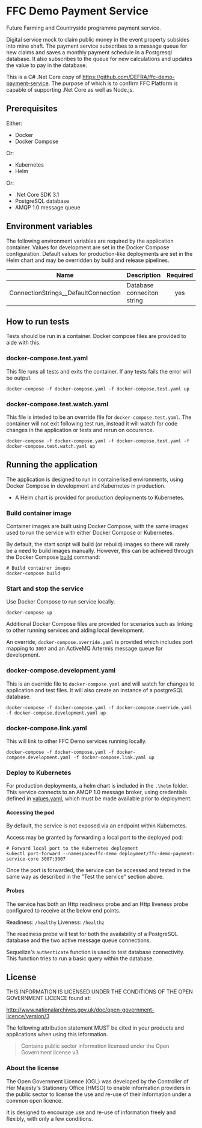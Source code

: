 # FFC Demo Payment Service
Future Farming and Countryside programme payment service.

Digital service mock to claim public money in the event property subsides into mine shaft.  The payment service subscribes to a message queue for new claims and saves a monthly payment schedule in a Postgresql database.  It also subscribes to the queue for new calculations and updates the value to pay in the database.

This is a C# .Net Core copy of https://github.com/DEFRA/ffc-demo-payment-service.  The purpose of which is to confirm FFC Platform is capable of supporting .Net Core as well as Node.js.

## Prerequisites

Either:
- Docker
- Docker Compose

Or:
- Kubernetes
- Helm

Or:
- .Net Core SDK 3.1
- PostgreSQL database
- AMQP 1.0 message queue

## Environment variables

The following environment variables are required by the application container. Values for development are set in the Docker Compose configuration. Default values for production-like deployments are set in the Helm chart and may be overridden by build and release pipelines.

| Name                                | Description                  | Required | Default     | Valid                       | Notes |
|-------------------------------------|------------------------------|:--------:|-------------|-----------------------------|-------|
| ConnectionStrings__DefaultConnection| Database conneciton string   | yes      |             |                             |       |

## How to run tests
Tests should be run in a container.  Docker compose files are provided to aide with this.

### docker-compose.test.yaml
This file runs all tests and exits the container.  If any tests fails the error will be output.

`docker-compose -f docker-compose.yaml -f docker-compose.test.yaml up`

### docker-compose.test.watch.yaml
This file is inteded to be an override file for `docker-compose.test.yaml`.  The container will not exit following test run, instead it will watch for code changes in the application or tests and rerun on occurence.  

`docker-compose -f docker-compose.yaml -f docker-compose.test.yaml -f docker-compose.test.watch.yaml up`

## Running the application
The application is designed to run in containerised environments, using Docker Compose in development and Kubernetes in production.
- A Helm chart is provided for production deployments to Kubernetes.

### Build container image
Container images are built using Docker Compose, with the same images used to run the service with either Docker Compose or Kubernetes.

By default, the start script will build (or rebuild) images so there will rarely be a need to build images manually. However, this can be achieved through the Docker Compose [build](https://docs.docker.com/compose/reference/build/) command:

```
# Build container images
docker-compose build
```

### Start and stop the service
Use Docker Compose to run service locally. 

`docker-compose up`

Additional Docker Compose files are provided for scenarios such as linking to other running services and aiding local development.

An override, `docker-compose.override.yaml` is provided which includes port mapping to `3007` and an ActiveMQ Artermis message queue for development.

### docker-compose.development.yaml
This is an override file to `docker-compose.yaml` and will watch for changes to application and test files.  It will also create an instance of a postgreSQL database.

`docker-compose -f docker-compose.yaml -f docker-compose.override.yaml -f docker-compose.development.yaml up`

### docker-compose.link.yaml
This will link to other FFC Demo services running locally.

`docker-compose -f docker-compose.yaml -f docker-compose.development.yaml -f docker-compose.link.yaml up`  

### Deploy to Kubernetes

For production deployments, a helm chart is included in the `.\helm` folder. This service connects to an AMQP 1.0 message broker, using credentials defined in [values.yaml](./helm/ffc-demo-payment-service-core/values.yaml), which must be made available prior to deployment.

#### Accessing the pod
By default, the service is not exposed via an endpoint within Kubernetes.

Access may be granted by forwarding a local port to the deployed pod:

```
# Forward local port to the Kubernetes deployment
kubectl port-forward --namespace=ffc-demo deployment/ffc-demo-payment-service-core 3007:3007
```

Once the port is forwarded, the service can be accessed and tested in the same way as described in the "Test the service" section above.

#### Probes
The service has both an Http readiness probe and an Http liveness probe configured to receive at the below end points.

Readiness: `/healthy`
Liveness: `/healthz`

The readiness probe will test for both the availability of a PostgreSQL database and the two active message queue connections.

Sequelize's `authenticate` function is used to test database connectivity.  This function tries to run a basic query within the database.

## License
THIS INFORMATION IS LICENSED UNDER THE CONDITIONS OF THE OPEN GOVERNMENT LICENCE found at:

<http://www.nationalarchives.gov.uk/doc/open-government-licence/version/3>

The following attribution statement MUST be cited in your products and applications when using this information.

> Contains public sector information licensed under the Open Government license v3

### About the license
The Open Government Licence (OGL) was developed by the Controller of Her Majesty's Stationery Office (HMSO) to enable information providers in the public sector to license the use and re-use of their information under a common open licence.

It is designed to encourage use and re-use of information freely and flexibly, with only a few conditions.

